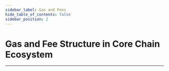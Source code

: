 ```yaml
---
sidebar_label: Gas and Fees
hide_table_of_contents: false
sidebar_position: 2
---
```


# Gas and Fee Structure in Core Chain Ecosystem
---
